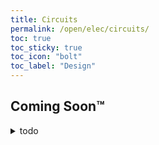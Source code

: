 ```yaml
---
title: Circuits
permalink: /open/elec/circuits/
toc: true
toc_sticky: true
toc_icon: "bolt"
toc_label: "Design"
---
```


## Coming Soon™

<details markdown=1><summary>todo</summary>

- buck
  - failed LM2596 (was the most popular so we tried first)
  - how we chose which to try
  - failed TPS54330
    - originally wanted because low current performance
  - why we went with TPS5430 (simple and worked)
- boost
  - asplosion (don't say here, link to history page before this)
  - misconceptions with how to increase solenoid power
    - kept looking for increased voltage / cont. current
      - attempt to analyse waveform to see how much current it draws but ended
        up getting some weird negative voltage
    - realised capacitors were a thing and really understood what it did from
      the ben 600v boost
  - big fat boost converters of the past
  - why we went with lm2587 in the end
    - MAX1522 failure
    - considered MC34063 and UC3843
    - other topologies
      - flyback and the point where every tutorial showed a flyback
      - charge pump
    - working china breakout board
  - how we switched it
    - single mosfet and smoke, then realised power dissipation was a thing for
      inductive
    - relays for higher A rating but arcing confusion
      - led to questions about our main switch AC ratings
    - single mosfet and no smoke but rlly hot cuz Rds not low enough at 3v3
    - finally double mosfet as a weird "multiplier"
    - zener + rectifier as power dissipation
  - digital POT
    - first time that made the thing blow because it initialised slow
    - put it in parallel with another resistor, so now at the start when
      resistance is infinite it won't blow the IC
    - but in the end decided not to use because no space to route and useless
- ports (xt30, xt60, sh-1.0)
  - jumper wire confusion and wrong direction
  - 6p6c lmao
- level shifting
- things we tried and failed
  - adj POT
  - encoder for wheels

</details>
